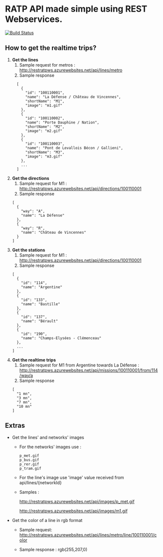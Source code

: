 # RATP API made simple using REST Webservices.
[![Build Status](https://travis-ci.org/ferreirix/restratp.svg?branch=master)](https://travis-ci.org/ferreirix/restratp)
## How to get the realtime trips?

1. **Get the lines**
    1. Sample request for metros : http://restratpws.azurewebsites.net/api/lines/metro
    1. Sample response 
      ```
        [
          {
            "id": "100110001",
            "name": "La Défense / Château de Vincennes",
            "shortName": "M1",
            "image": "m1.gif"
          },
          {
            "id": "100110002",
            "name": "Porte Dauphine / Nation",
            "shortName": "M2",
            "image": "m2.gif"
          },
          {
            "id": "100110003",
            "name": "Pont de Levallois Bécon / Gallieni",
            "shortName": "M3",
            "image": "m3.gif"
          },
          ...
        ]
      ```
1. **Get the directions**
    1. Sample request for M1 : http://restratpws.azurewebsites.net/api/directions/100110001
    1. Sample response 
      ```
      [
        {
          "way": "A",
          "name": "La Défense"
        },
        {
          "way": "R",
          "name": "Château de Vincennes"
        }
      ]
      ```
1. **Get the stations**
    1. Sample request for M1 : http://restratpws.azurewebsites.net/api/directions/100110001
    1. Sample response 
      ```
      [
        {
          "id": "114",
          "name": "Argentine"
        },
        {
          "id": "133",
          "name": "Bastille"
        },
        {
          "id": "137",
          "name": "Bérault"
        },
        {
          "id": "190",
          "name": "Champs-Elysées - Clémenceau"
        },
        ...
      ]
      ```
1. **Get the realtime trips**
    1. Sample request for M1 from Argentine towards La Défense : http://restratpws.azurewebsites.net/api/missions/100110001/from/114/way/a
    1. Sample response 
      ```
      [
        "1 mn",
        "3 mn",
        "7 mn",
        "10 mn"
      ]
      ```

## Extras

* Get the lines' and networks' images

    * For the networks' images use :
      ```
      p_met.gif
      p_bus.gif
      p_rer.gif
      p_tram.gif
      ```
    * For the line's image use 'image' value received from api/lines/{networkId}
      
    * Samples :

      http://restratpws.azurewebsites.net/api/images/p_met.gif
      
      http://restratpws.azurewebsites.net/api/images/m1.gif
      
* Get the color of a line in rgb format

     * Sample request: http://restratpws.azurewebsites.net/api/lines/metro/line/100110001/color
      
     * Sample response : rgb(255,207,0)
